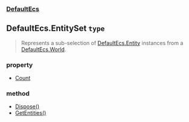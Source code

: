 ### [DefaultEcs](./DefaultEcs.md 'DefaultEcs')
## DefaultEcs.EntitySet `type`
>Represents a sub-selection of [DefaultEcs.Entity](./DefaultEcs-Entity.md 'DefaultEcs.Entity') instances from a [DefaultEcs.World](./DefaultEcs-World.md 'DefaultEcs.World').
### property
- [Count](./DefaultEcs-EntitySet-Count.md 'DefaultEcs.EntitySet.Count')
### method
- [Dispose()](./DefaultEcs-EntitySet-Dispose().md 'DefaultEcs.EntitySet.Dispose()')
- [GetEntities()](./DefaultEcs-EntitySet-GetEntities().md 'DefaultEcs.EntitySet.GetEntities()')
